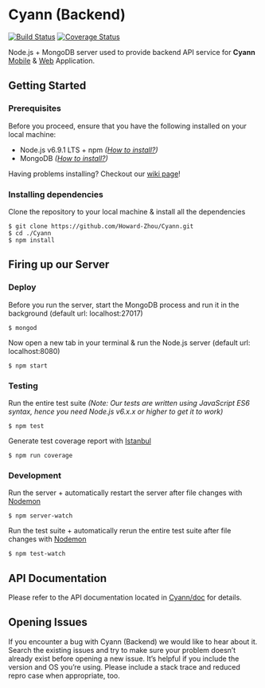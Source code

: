 # Cyann (Backend)
[![Build Status](https://travis-ci.org/Cyann-UBC/Cyann.svg?branch=master)](https://travis-ci.org/Cyann-UBC/Cyann)
[![Coverage Status](https://coveralls.io/repos/github/Cyann-UBC/Cyann/badge.svg?branch=master)](https://coveralls.io/github/Cyann-UBC/Cyann?branch=master)

Node.js + MongoDB server used to provide backend API service for **Cyann** [Mobile](https://github.com/Cyann-UBC/cyann_mobile) & [Web](https://github.com/Howard-Zhou/cyann_front) Application.

## Getting Started

### Prerequisites
Before you proceed, ensure that you have the following installed on your local machine:
- Node.js v6.9.1 LTS + npm *([How to install?](https://docs.npmjs.com/getting-started/installing-node))*
- MongoDB *([How to install?](https://docs.mongodb.com/v3.2/installation/))*

Having problems installing? Checkout our [wiki page](https://github.com/Cyann-UBC/Cyann/wiki)!

### Installing dependencies
Clone the repository to your local machine & install all the dependencies
```
$ git clone https://github.com/Howard-Zhou/Cyann.git
$ cd ./Cyann
$ npm install
```

## Firing up our Server

### Deploy
Before you run the server, start the MongoDB process and run it in the background (default url: localhost:27017)
``` 
$ mongod
```
Now open a new tab in your terminal & run the Node.js server (default url: localhost:8080)
```
$ npm start
```

### Testing
Run the entire test suite *(Note: Our tests are written using JavaScript ES6 syntax, hence you need Node.js v6.x.x or higher to get it to work)*
``` 
$ npm test
```
Generate test coverage report with [Istanbul](https://github.com/gotwarlost/istanbul)
```
$ npm run coverage
```

### Development
Run the server + automatically restart the server after file changes with [Nodemon](https://github.com/remy/nodemon)
``` 
$ npm server-watch
```
Run the test suite + automatically rerun the entire test suite after file changes with [Nodemon](https://github.com/remy/nodemon)
```
$ npm test-watch
```

## API Documentation
Please refer to the API documentation located in [Cyann/doc](https://github.com/Cyann-UBC/Cyann/tree/master/docs) for details.

## Opening Issues
If you encounter a bug with Cyann (Backend) we would like to hear about it. Search the existing issues and try to make sure your problem doesn’t already exist before opening a new issue. It’s helpful if you include the version and OS you’re using. Please include a stack trace and reduced repro case when appropriate, too.
